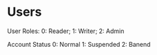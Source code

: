 # Users



User Roles:
0: Reader; 1: Writer; 2: Admin

Account Status
0: Normal
1: Suspended
2: Banend
